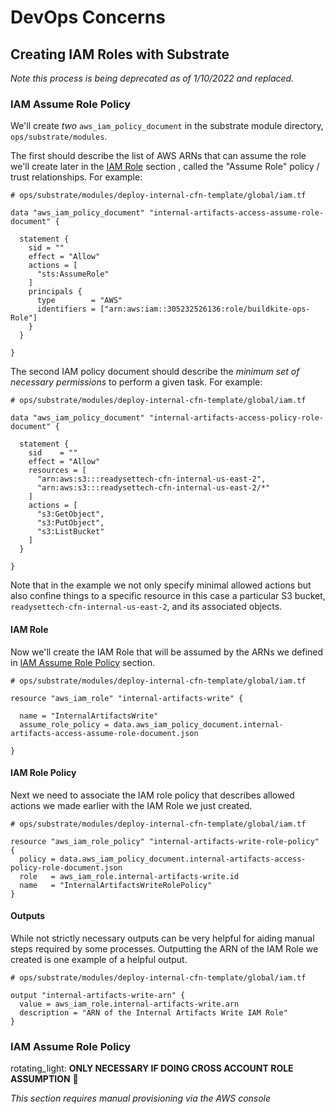 # DevOps Concerns

## Creating IAM Roles with Substrate

_Note this process is being deprecated as of 1/10/2022 and replaced._

### IAM Assume Role Policy

We'll create _two_ `aws_iam_policy_document` in the substrate module directory, `ops/substrate/modules`.

The first should describe the list of AWS ARNs that can assume the role we'll create later in the [IAM Role](#iam-role)
section , called the "Assume Role" policy / trust relationships. For example:

```hcl
# ops/substrate/modules/deploy-internal-cfn-template/global/iam.tf

data "aws_iam_policy_document" "internal-artifacts-access-assume-role-document" {

  statement {
    sid = ""
    effect = "Allow"
    actions = [
      "sts:AssumeRole"
    ]
    principals {
      type        = "AWS"
      identifiers = ["arn:aws:iam::305232526136:role/buildkite-ops-Role"]
    }
  }

}
```

The second IAM policy document should describe the _minimum set of necessary permissions_ to perform a given task. For example:

```hcl
# ops/substrate/modules/deploy-internal-cfn-template/global/iam.tf

data "aws_iam_policy_document" "internal-artifacts-access-policy-role-document" {

  statement {
    sid    = ""
    effect = "Allow"
    resources = [
      "arn:aws:s3:::readysettech-cfn-internal-us-east-2",
      "arn:aws:s3:::readysettech-cfn-internal-us-east-2/*"
    ]
    actions = [
      "s3:GetObject",
      "s3:PutObject",
      "s3:ListBucket"
    ]
  }

}
```

Note that in the example we not only specify minimal allowed actions but also confine things to a specific resource in this
case a particular S3 bucket, `readysettech-cfn-internal-us-east-2`, and its associated objects.

#### IAM Role

Now we'll create the IAM Role that will be assumed by the ARNs we defined in [IAM Assume Role Policy](#iam-assume-role-policy)
section.

```hcl
# ops/substrate/modules/deploy-internal-cfn-template/global/iam.tf

resource "aws_iam_role" "internal-artifacts-write" {

  name = "InternalArtifactsWrite"
  assume_role_policy = data.aws_iam_policy_document.internal-artifacts-access-assume-role-document.json

}
```

#### IAM Role Policy

Next we need to associate the IAM role policy that describes allowed actions we made earlier with the IAM Role we just created.

```hcl
# ops/substrate/modules/deploy-internal-cfn-template/global/iam.tf

resource "aws_iam_role_policy" "internal-artifacts-write-role-policy" {
  policy = data.aws_iam_policy_document.internal-artifacts-access-policy-role-document.json
  role   = aws_iam_role.internal-artifacts-write.id
  name   = "InternalArtifactsWriteRolePolicy"
}
```

#### Outputs

While not strictly necessary outputs can be very helpful for aiding manual steps required by some processes.
Outputting the ARN of the IAM Role we created is one example of a helpful output.

```hcl
# ops/substrate/modules/deploy-internal-cfn-template/global/iam.tf

output "internal-artifacts-write-arn" {
  value = aws_iam_role.internal-artifacts-write.arn
  description = "ARN of the Internal Artifacts Write IAM Role"
}
```

### IAM Assume Role Policy

rotating_light: **ONLY NECESSARY IF DOING CROSS ACCOUNT ROLE ASSUMPTION** :rotating_light:

_This section requires manual provisioning via the AWS console_

